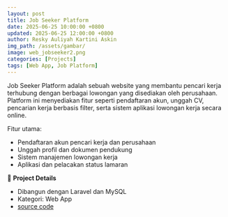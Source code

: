 ```yaml
---
layout: post
title: Job Seeker Platform
date: 2025-06-25 10:00:00 +0800
updated: 2025-06-25 12:00:00 +0800
author: Resky Auliyah Kartini Askin
img_path: /assets/gambar/
image: web_jobseeker2.png
categories: [Projects]
tags: [Web App, Job Platform]
---
```


Job Seeker Platform adalah sebuah website yang membantu pencari kerja terhubung dengan berbagai lowongan yang disediakan oleh perusahaan. Platform ini menyediakan fitur seperti pendaftaran akun, unggah CV, pencarian kerja berbasis filter, serta sistem aplikasi lowongan kerja secara online.

Fitur utama:
- Pendaftaran akun pencari kerja dan perusahaan
- Unggah profil dan dokumen pendukung
- Sistem manajemen lowongan kerja
- Aplikasi dan pelacakan status lamaran

🔗 **Project Details**
- Dibangun dengan Laravel dan MySQL
- Kategori: Web App
- [source code](https://github.com/reskyauliyahka/Project_JobSeeker)
